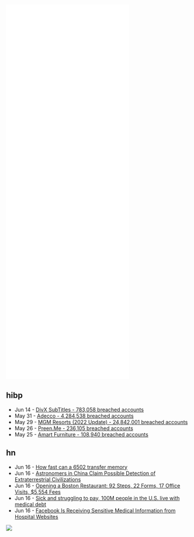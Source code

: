 ![Metrics](https://raw.githubusercontent.com/phixion/phixion/master/metrics.svg)

## hibp

<!--
for https://github.com/phixion/phixion/blob/main/.github/workflows/feeds.yml
-->
<!--START_SECTION:haveibeenpwnd-->
- Jun 14 - [DivX SubTitles - 783,058 breached accounts](https://haveibeenpwned.com/PwnedWebsites#DivXSubTitles)
- May 31 - [Adecco - 4,284,538 breached accounts](https://haveibeenpwned.com/PwnedWebsites#Adecco)
- May 29 - [MGM Resorts (2022 Update) - 24,842,001 breached accounts](https://haveibeenpwned.com/PwnedWebsites#MGM2022Update)
- May 26 - [Preen.Me - 236,105 breached accounts](https://haveibeenpwned.com/PwnedWebsites#PreenMe)
- May 25 - [Amart Furniture - 108,940 breached accounts](https://haveibeenpwned.com/PwnedWebsites#AmartFurniture)
<!--END_SECTION:haveibeenpwnd-->

## hn

<!--
for https://github.com/phixion/phixion/blob/main/.github/workflows/feeds.yml
-->
<!--START_SECTION:hn-->
- Jun 16 - [How fast can a 6502 transfer memory](https://imapenguin.com/how-fast-can-a-6502-transfer-memory/)
- Jun 16 - [Astronomers in China Claim Possible Detection of Extraterrestrial Civilizations](https://www.livescience.com/china-says-it-may-have-received-signals-from-aliens)
- Jun 16 - [Opening a Boston Restaurant: 92 Steps, 22 Forms, 17 Office Visits, $5,554 Fees](https://www.inc.com/victor-w-hwang/institute-of-justice-regulations.html)
- Jun 16 - [Sick and struggling to pay, 100M people in the U.S. live with medical debt](https://www.npr.org/sections/health-shots/2022/06/16/1104679219/medical-bills-debt-investigation)
- Jun 16 - [Facebook Is Receiving Sensitive Medical Information from Hospital Websites](https://themarkup.org/pixel-hunt/2022/06/16/facebook-is-receiving-sensitive-medical-information-from-hospital-websites)
<!--END_SECTION:hn-->

<!--
for https://yhype.me
-->
![](https://hit.yhype.me/github/profile?user_id=13013670)
